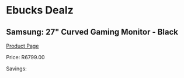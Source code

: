 
# Ebucks Dealz
## Samsung: 27" Curved Gaming Monitor - Black
[Product Page](https://www.ebucks.com/web/shop/productSelected.do?prodId=1066104291&catId=363628796)

Price: R6799.00

Savings: 


	